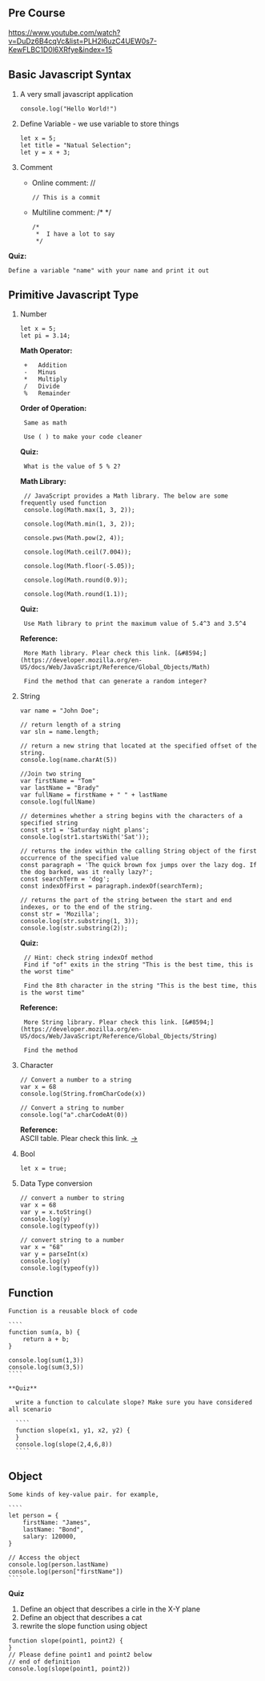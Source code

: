 ## Pre Course 

https://www.youtube.com/watch?v=DuDz6B4cqVc&list=PLH2l6uzC4UEW0s7-KewFLBC1D0l6XRfye&index=15

## Basic Javascript Syntax

1. A very small javascript application
    ````
    console.log("Hello World!")
    ````
    
1. Define Variable - we use variable to store things

    ````
    let x = 5;
    let title = "Natual Selection";
    let y = x + 3;
    ````
    
1. Comment
      - Online comment: //
        ````
        // This is a commit
        ````
      - Multiline comment: /* */
        ````
        /*
         *  I have a lot to say
         */ 
        ````

**Quiz:**

    Define a variable "name" with your name and print it out    

## Primitive Javascript Type

1. Number
    ````
    let x = 5;
    let pi = 3.14;
    ````
 
    **Math Operator:**
    
        +   Addition
        -   Minus
        *   Multiply
        /   Divide
        %   Remainder
  
    **Order of Operation:**
    
        Same as math
        
        Use ( ) to make your code cleaner 
        
    **Quiz:**
    
        What is the value of 5 % 2?
    
    **Math Library:** 
    
        // JavaScript provides a Math library. The below are some frequently used function 
        console.log(Math.max(1, 3, 2));

        console.log(Math.min(1, 3, 2));

        console.pws(Math.pow(2, 4));

        console.log(Math.ceil(7.004));

        console.log(Math.floor(-5.05));

        console.log(Math.round(0.9));

        console.log(Math.round(1.1));
        
    **Quiz:**
        
        Use Math library to print the maximum value of 5.4^3 and 3.5^4       
        
    **Reference:**
    
        More Math library. Plear check this link. [&#8594;](https://developer.mozilla.org/en-US/docs/Web/JavaScript/Reference/Global_Objects/Math)   

        Find the method that can generate a random integer?
        
1. String
    ````
    var name = "John Doe";
    
    // return length of a string
    var sln = name.length; 
    
    // return a new string that located at the specified offset of the string.
    console.log(name.charAt(5))
    
    //Join two string
    var firstName = "Tom"
    var lastName = "Brady"
    var fullName = firstName + " " + lastName
    console.log(fullName)
    
    // determines whether a string begins with the characters of a specified string
    const str1 = 'Saturday night plans';
    console.log(str1.startsWith('Sat'));
    
    // returns the index within the calling String object of the first occurrence of the specified value
    const paragraph = 'The quick brown fox jumps over the lazy dog. If the dog barked, was it really lazy?';
    const searchTerm = 'dog';
    const indexOfFirst = paragraph.indexOf(searchTerm);
    
    // returns the part of the string between the start and end indexes, or to the end of the string.
    const str = 'Mozilla';
    console.log(str.substring(1, 3));
    console.log(str.substring(2));
    ````
    **Quiz:**
        
        // Hint: check string indexOf method
        Find if "of" exits in the string "This is the best time, this is the worst time"
        
        Find the 8th character in the string "This is the best time, this is the worst time"
    
    **Reference:**
        
        More String library. Plear check this link. [&#8594;](https://developer.mozilla.org/en-US/docs/Web/JavaScript/Reference/Global_Objects/String) 
        
        Find the method 
        
1. Character
    ````
    // Convert a number to a string
    var x = 68
    console.log(String.fromCharCode(x))
    
    // Convert a string to number
    console.log("a".charCodeAt(0))
    ````
    
    **Reference:**        
        ASCII table. Plear check this link. [&#8594;](https://www.youtube.com/watch?v=zB85kTs-sEw)   
    
1. Bool  
    ````
    let x = true;
    ````
1. Data Type conversion
    ````
    // convert a number to string
    var x = 68
    var y = x.toString()
    console.log(y)
    console.log(typeof(y))

    // convert string to a number
    var x = "68"
    var y = parseInt(x)
    console.log(y)
    console.log(typeof(y))
    ````
## Function 

    Function is a reusable block of code
    
    ````
    function sum(a, b) {
        return a + b;
    }

    console.log(sum(1,3))
    console.log(sum(3,5))
    ````
    
    **Quiz** 

      write a function to calculate slope? Make sure you have considered all scenario

      ````
      function slope(x1, y1, x2, y2) {
      }
      console.log(slope(2,4,6,8))
      ````

    

## Object

    Some kinds of key-value pair. for example, 
    
    ````
    let person = {
        firstName: "James",
        lastName: "Bond",
        salary: 120000,
    }
    
    // Access the object
    console.log(person.lastName)
    console.log(person["firstName"])
    ````
  **Quiz** 

1. Define an object that describes a cirle in the X-Y plane
2. Define an object that describes a cat
3. rewrite the slope function using object
  
  ````
  function slope(point1, point2) {
  }
  // Please define point1 and point2 below
  // end of definition
  console.log(slope(point1, point2))
  ````  
